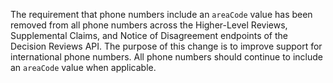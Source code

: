 The requirement that phone numbers include an `areaCode` value has been removed from all phone numbers across the Higher-Level Reviews, Supplemental Claims, and Notice of Disagreement endpoints of the Decision Reviews API. The purpose of this change is to improve support for international phone numbers. All phone numbers should continue to include an `areaCode` value when applicable.
